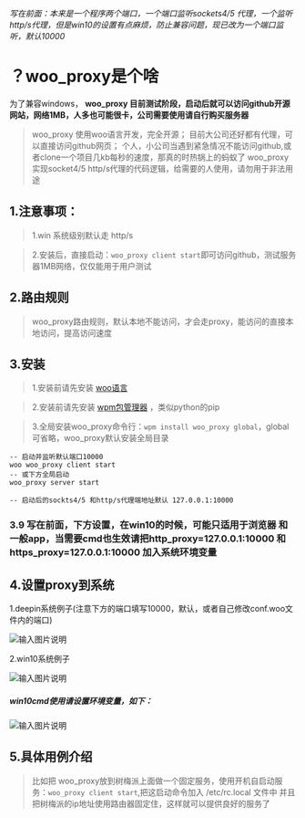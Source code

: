  _写在前面：本来是一个程序两个端口，一个端口监听sockets4/5 代理，一个监听http/s代理，但是win10的设置有点麻烦，防止兼容问题，现已改为一个端口监听，默认10000_ 

# ？woo_proxy是个啥
为了兼容windows，
**woo_proxy 目前测试阶段，启动后就可以访问github开源网站，网络1MB，人多也可能很卡，公司需要使用请自行购买服务器**
>woo_proxy 使用woo语言开发，完全开源；
>目前大公司还好都有代理，可以直接访问github网页；
>个人，小公司当遇到紧急情况不能访问github,或者clone一个项目几kb每秒的速度，那真的时热锅上的蚂蚁了
>woo_proxy实现socket4/5 http/s代理的代码逻辑，给需要的人使用，请勿用于非法用途

## 1.注意事项：
>1.win 系统级别默认走 http/s

>2.安装后，直接启动：`woo_proxy client start`即可访问github，测试服务器1MB网络，仅仅能用于用户测试

## 2.路由规则
>woo_proxy路由规则，默认本地不能访问，才会走proxy，能访问的直接本地访问，提高访问速度

## 3.安装
>1.安装前请先安装 [woo语言](https://www.kancloud.cn/oshine/passerbyab/2121071)

>2.安装前请先安装 [wpm包管理器](https://www.kancloud.cn/oshine/passerbyab/2121071) ，类似python的pip

>3.全局安装woo_proxy命令行：`wpm install woo_proxy global`，global可省略，woo_proxy默认安装全局目录

```woo|lua
-- 启动并监听默认端口10000
woo woo_proxy client start
-- 或下方全局启动
woo_proxy server start

-- 启动后的sockts4/5 和http/s代理端地址默认 127.0.0.1:10000
```

### 3.9 写在前面，下方设置，在win10的时候，可能只适用于浏览器 和一般app，当需要cmd也生效请把http_proxy=127.0.0.1:10000 和 https_proxy=127.0.0.1:10000 加入系统环境变量

## 4.设置proxy到系统
1.deepin系统例子(注意下方的端口填写10000，默认，或者自己修改conf.woo文件内的端口)

![输入图片说明](https://gitee.com/oshine/woo_proxy/raw/master/img/deepin-set-proxy.png "在这里输入图片标题")

2.win10系统例子

![输入图片说明](https://gitee.com/oshine/woo_proxy/raw/master/img/win10-set-proxy.png "在这里输入图片标题")

##### win10cmd使用请设置环境变量，如下：
![输入图片说明](https://gitee.com/oshine/woo_proxy/raw/master/img/win10-set-env.png "在这里输入图片标题")

## 5.具体用例介绍
>比如把 woo_proxy放到树梅派上面做一个固定服务，使用开机自启动服务：`woo_proxy client start`,把这启动命令加入 /etc/rc.local 文件中
>并且把树梅派的ip地址使用路由器固定住，这样就可以提供良好的服务了